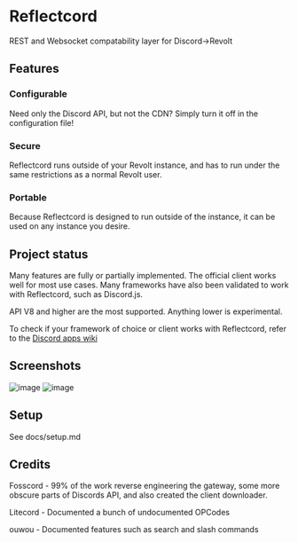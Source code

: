 # Reflectcord

REST and Websocket compatability layer for Discord->Revolt

## Features

### Configurable

Need only the Discord API, but not the CDN? Simply turn it off in the configuration file!

### Secure

Reflectcord runs outside of your Revolt instance, and has to run under the same restrictions as a normal Revolt user.

### Portable

Because Reflectcord is designed to run outside of the instance, it can be used on any instance you desire.

## Project status

Many features are fully or partially implemented. The official client works well for most use cases. Many frameworks have also been validated to work with Reflectcord, such as Discord.js.

API V8 and higher are the most supported. Anything lower is experimental.

To check if your framework of choice or client works with Reflectcord, refer to the [Discord apps wiki](https://github.com/V3L0C1T13S/reflectcord/wiki/Discord-Apps-Wiki)

## Screenshots

![image](https://user-images.githubusercontent.com/51764975/200136609-9d953fe8-2eb7-4f27-a2d3-f0f16a8c0ee4.png)
![image](https://user-images.githubusercontent.com/51764975/200136653-3899a801-01a1-4ffc-9166-fac3fa46d711.png)

## Setup

See docs/setup.md

## Credits

Fosscord - 99% of the work reverse engineering the gateway, some more obscure parts of Discords API, and also created the client downloader.

Litecord - Documented a bunch of undocumented OPCodes

ouwou - Documented features such as search and slash commands
